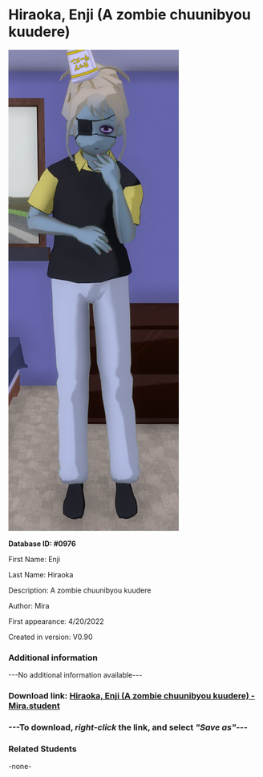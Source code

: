 # Hiraoka, Enji (A zombie chuunibyou kuudere)

<img src="../../Files/Images/Hiraoka, Enji (A zombie chuunibyou kuudere).png" title="Hiraoka, Enji (A zombie chuunibyou kuudere) - Mira">

**Database ID: #0976**

First Name: Enji

Last Name: Hiraoka

Description: A zombie chuunibyou kuudere

Author: Mira

First appearance: 4/20/2022

Created in version: V0.90

### Additional information

---No additional information available---

### Download link: <a href="https://raw.githubusercontent.com/Arbiter1223/Daigaku-Gurashi-Custom-Students/master/Files/Student%20Files/Hiraoka%2C%20Enji%20(A%20zombie%20chuunibyou%20kuudere)%20-%20Mira.student">Hiraoka, Enji (A zombie chuunibyou kuudere) - Mira.student</a>

### ---**To download, _right-click_ the link, and select _"Save as"_**---

### Related Students

-none-
